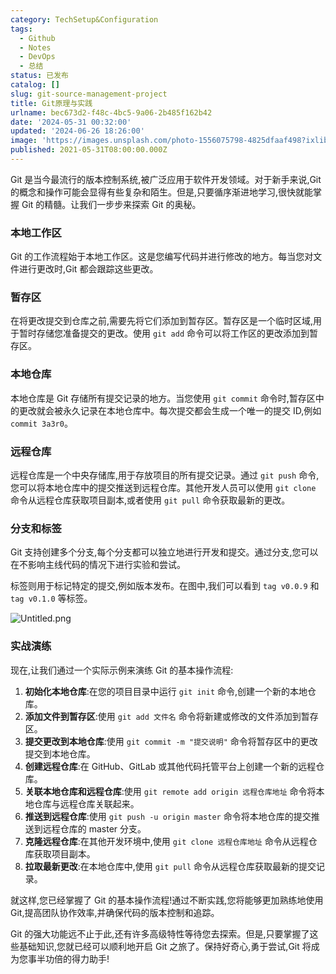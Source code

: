 ```yaml
---
category: TechSetup&Configuration
tags:
  - Github
  - Notes
  - DevOps
  - 总结
status: 已发布
catalog: []
slug: git-source-management-project
title: Git原理与实践
urlname: bec673d2-f48c-4bc5-9a06-2b485f162b42
date: '2024-05-31 00:32:00'
updated: '2024-06-26 18:26:00'
image: 'https://images.unsplash.com/photo-1556075798-4825dfaaf498?ixlib=rb-4.0.3&q=85&fm=jpg&crop=entropy&cs=srgb'
published: 2021-05-31T08:00:00.000Z
---
```


Git 是当今最流行的版本控制系统,被广泛应用于软件开发领域。对于新手来说,Git 的概念和操作可能会显得有些复杂和陌生。但是,只要循序渐进地学习,很快就能掌握 Git 的精髓。让我们一步步来探索 Git 的奥秘。


### 本地工作区


Git 的工作流程始于本地工作区。这是您编写代码并进行修改的地方。每当您对文件进行更改时,Git 都会跟踪这些更改。


### 暂存区


在将更改提交到仓库之前,需要先将它们添加到暂存区。暂存区是一个临时区域,用于暂时存储您准备提交的更改。使用 `git add` 命令可以将工作区的更改添加到暂存区。


### 本地仓库


本地仓库是 Git 存储所有提交记录的地方。当您使用 `git commit` 命令时,暂存区中的更改就会被永久记录在本地仓库中。每次提交都会生成一个唯一的提交 ID,例如 `commit 3a3r0`。


### 远程仓库


远程仓库是一个中央存储库,用于存放项目的所有提交记录。通过 `git push` 命令,您可以将本地仓库中的提交推送到远程仓库。其他开发人员可以使用 `git clone` 命令从远程仓库获取项目副本,或者使用 `git pull` 命令获取最新的更改。


### 分支和标签


Git 支持创建多个分支,每个分支都可以独立地进行开发和提交。通过分支,您可以在不影响主线代码的情况下进行实验和尝试。


标签则用于标记特定的提交,例如版本发布。在图中,我们可以看到 `tag v0.0.9` 和 `tag v0.1.0` 等标签。


![Untitled.png](https://prod-files-secure.s3.us-west-2.amazonaws.com/5d24fe63-e567-4804-86f9-9fdc62e13082/77b77e01-3aab-4add-bdbd-7f489727861d/Untitled.png?X-Amz-Algorithm=AWS4-HMAC-SHA256&X-Amz-Content-Sha256=UNSIGNED-PAYLOAD&X-Amz-Credential=ASIAZI2LB466W2WT4ZEQ%2F20250224%2Fus-west-2%2Fs3%2Faws4_request&X-Amz-Date=20250224T213300Z&X-Amz-Expires=3600&X-Amz-Security-Token=IQoJb3JpZ2luX2VjEP7%2F%2F%2F%2F%2F%2F%2F%2F%2F%2FwEaCXVzLXdlc3QtMiJGMEQCIBURNTe5qm%2FfDjv431PSlztyBvcNY8YAo5wW2lzZCygTAiAPdnckKG09LHCC2Szti0KYgLhwhFnXKBc0UK8n34oQYSr%2FAwg3EAAaDDYzNzQyMzE4MzgwNSIMDLGYd4JP9pFFW3IkKtwDcw5Q9PnPvb4s3kxzpb8Vu6axIBrSMJrL96vkLHYvrFjA6eJWgTm7u2sLLt0%2BJ8NIBKJvZRHKZQDEcSZ2%2BIJUX905d9aIaZxZlKOR1TTxXWhq6QIL6K%2B%2Fe58rzERHmt0yI9%2FcBDgjbre%2BQIQohT8VhaIldizGAEp7J7BV9CRhvWQ5PTI%2BRGXCzUnAbI1Gf3sjdQjNW3gxnaRk6bAIXT1BYAoCYtZ09SxGqYRV80TvEVYgXqHPIBqU%2FXf6jXi6ChpOzeBWP60XhkxD6FmWUB0e%2FITdCuJPO3vL%2BMvl0bkiZxmUuOwXiCSZO00BrqPjzFYaNmwsyAQBiquPFLkQ5i%2FaL2OKuOlP4CSUiq2Mr0jr84w8qud0BAQ7WRADS2oMgn9lMmCfRssxKbr1RCKgKPJQOadzNXFizo1WWZYPaL%2Bp9Fp%2BpCd4WZ5cCi9jImpKFEoFl2nLvty4CkcqG1AeUUqEg2fOqmGY1W6abXsRQAQ4toj3LoU4Kw3Qh0lGK78OdJs%2FTBQ1cJ2JlLq1ChK6QA85NWyq%2BttMRUJR7HkckUZMXiSgFDMzL3jDOJila6xKBiwJK4%2BX75tgEH6t8MYzxFywOxlhgcFpqMKyO%2BIV8jQE1vxHjALAzm8wvzQ%2B7y0w8MjzvQY6pgEQd2FyIZaPsC0j4V%2BF1M84nVyyzZSFqDdNIUy09wpQ9AySNJULjH9BMNMD83sOByo5WNN0A0eRHI1JY4AzCe7Wr7%2FdftJfFfjS9W21erEFR6ehVoakt85PfHRzEpgPf6B946qly9S%2BwaQKmBoUGF6CoOKLTDrA14zehCfGgsWh%2FixFEcmD6orFN%2FYz1Mi2HFa0j8u0cCD1h7%2FJ1iNKUjiI3VE26jLE&X-Amz-Signature=195fdcaf1ab0eed41dbbac362886126ca9c4769851f2765ac73e4fb686c5ad56&X-Amz-SignedHeaders=host&x-id=GetObject)


### 实战演练


现在,让我们通过一个实际示例来演练 Git 的基本操作流程:

1. **初始化本地仓库**:在您的项目目录中运行 `git init` 命令,创建一个新的本地仓库。
2. **添加文件到暂存区**:使用 `git add 文件名` 命令将新建或修改的文件添加到暂存区。
3. **提交更改到本地仓库**:使用 `git commit -m "提交说明"` 命令将暂存区中的更改提交到本地仓库。
4. **创建远程仓库**:在 GitHub、GitLab 或其他代码托管平台上创建一个新的远程仓库。
5. **关联本地仓库和远程仓库**:使用 `git remote add origin 远程仓库地址` 命令将本地仓库与远程仓库关联起来。
6. **推送到远程仓库**:使用 `git push -u origin master` 命令将本地仓库的提交推送到远程仓库的 master 分支。
7. **克隆远程仓库**:在其他开发环境中,使用 `git clone 远程仓库地址` 命令从远程仓库获取项目副本。
8. **拉取最新更改**:在本地仓库中,使用 `git pull` 命令从远程仓库获取最新的提交记录。

就这样,您已经掌握了 Git 的基本操作流程!通过不断实践,您将能够更加熟练地使用 Git,提高团队协作效率,并确保代码的版本控制和追踪。


Git 的强大功能远不止于此,还有许多高级特性等待您去探索。但是,只要掌握了这些基础知识,您就已经可以顺利地开启 Git 之旅了。保持好奇心,勇于尝试,Git 将成为您事半功倍的得力助手!

